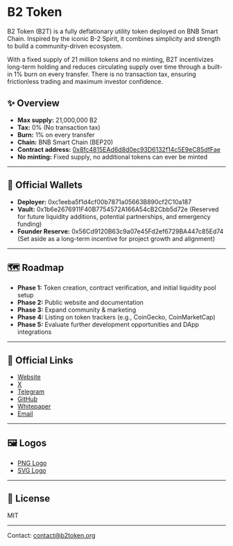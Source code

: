 # B2 Token

B2 Token (B2T) is a fully deflationary utility token deployed on BNB Smart Chain. Inspired by the iconic B-2 Spirit, it combines simplicity and strength to build a community-driven ecosystem.

With a fixed supply of 21 million tokens and no minting, B2T incentivizes long-term holding and reduces circulating supply over time through a built-in 1% burn on every transfer. There is no transaction tax, ensuring frictionless trading and maximum investor confidence.

## ✨ Overview

- **Max supply:** 21,000,000 B2
- **Tax:** 0% (No transaction tax)
- **Burn:** 1% on every transfer
- **Chain:** BNB Smart Chain (BEP20)
- **Contract address:** [0x8fc4815EAd6d8d0ec93D6132f14c5E9eC85dfFae](https://bscscan.com/token/0x8fc4815EAd6d8d0ec93D6132f14c5E9eC85dfFae)
- **No minting:** Fixed supply, no additional tokens can ever be minted

---

## 💼 Official Wallets

- **Deployer:** 0xc1eeba5f1d4cf00b7871a05663B890cf2C10a187
- **Vault:** 0x1b6e2676911F40B7754572A166A54cB2Cbb5d72e (Reserved for future liquidity additions, potential partnerships, and emergency funding)
- **Founder Reserve:** 0x56Cd9120B63c9a07e45Fd2ef6729BA447c85Ed74 (Set aside as a long-term incentive for project growth and alignment)

---

## 🗺 Roadmap

- **Phase 1:** Token creation, contract verification, and initial liquidity pool setup
- **Phase 2:** Public website and documentation
- **Phase 3:** Expand community & marketing
- **Phase 4:** Listing on token trackers (e.g., CoinGecko, CoinMarketCap)
- **Phase 5:** Evaluate further development opportunities and DApp integrations

---

## 🔗 Official Links

- [Website](https://b2token.org)
- [X](https://x.com/b2token)
- [Telegram](https://t.me/b2token)
- [GitHub](https://github.com/B2-Token/B2T)
- [Whitepaper](https://github.com/B2-Token/B2T/blob/main/docs/B2T_Whitepaper.pdf)
- [Email](mailto:contact@b2token.org)

---

## 🖼 Logos

- [PNG Logo](https://raw.githubusercontent.com/B2-Token/b2token-assets/main/B2T_logo.png)
- [SVG Logo](https://raw.githubusercontent.com/B2-Token/b2token-assets/refs/heads/main/B2T_Logo.svg)

---

## 📄 License

MIT

---

Contact: contact@b2token.org

